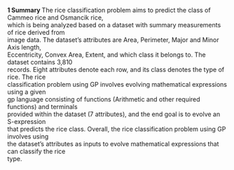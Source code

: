 <b>1 Summary </b>
The rice classification problem aims to predict the class of Cammeo rice and Osmancik rice, <br>
which is being analyzed based on a dataset with summary measurements of rice derived from <br>
image data. The dataset’s attributes are Area, Perimeter, Major and Minor Axis length, <br>
Eccentricity, Convex Area, Extent, and which class it belongs to. The dataset contains 3,810 <br>
records. Eight attributes denote each row, and its class denotes the type of rice. The rice <br>
classification problem using GP involves evolving mathematical expressions using a given <br>
gp language consisting of functions (Arithmetic and other required functions) and terminals <br>
provided within the dataset (7 attributes), and the end goal is to evolve an S-expression <br>
that predicts the rice class. Overall, the rice classification problem using GP involves using <br>
the dataset’s attributes as inputs to evolve mathematical expressions that can classify the rice <br>
type.
